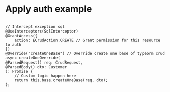 # Apply auth example

<code>
// Intercept exception sql
@UseInterceptors(SqlInterceptor)
@GrantAccess({
    action: ECrudAction.CREATE // Grant permission for this resource to auth
})
@Override("createOneBase") // Override create one base of typeorm crud
async createOneOverride(
@ParsedRequest() req: CrudRequest,
@ParsedBody() dto: Customer
): Promise<T> {
    // Custom logic happen here
    return this.base.createOneBase(req, dto);
};
</code>